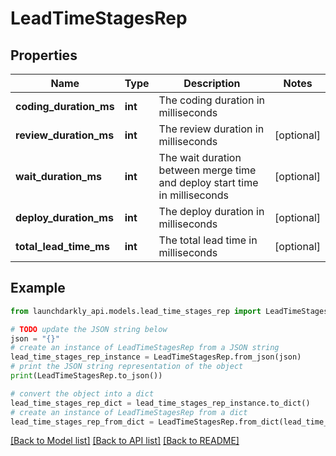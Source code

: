 # LeadTimeStagesRep


## Properties

Name | Type | Description | Notes
------------ | ------------- | ------------- | -------------
**coding_duration_ms** | **int** | The coding duration in milliseconds | 
**review_duration_ms** | **int** | The review duration in milliseconds | [optional] 
**wait_duration_ms** | **int** | The wait duration between merge time and deploy start time in milliseconds | [optional] 
**deploy_duration_ms** | **int** | The deploy duration in milliseconds | [optional] 
**total_lead_time_ms** | **int** | The total lead time in milliseconds | [optional] 

## Example

```python
from launchdarkly_api.models.lead_time_stages_rep import LeadTimeStagesRep

# TODO update the JSON string below
json = "{}"
# create an instance of LeadTimeStagesRep from a JSON string
lead_time_stages_rep_instance = LeadTimeStagesRep.from_json(json)
# print the JSON string representation of the object
print(LeadTimeStagesRep.to_json())

# convert the object into a dict
lead_time_stages_rep_dict = lead_time_stages_rep_instance.to_dict()
# create an instance of LeadTimeStagesRep from a dict
lead_time_stages_rep_from_dict = LeadTimeStagesRep.from_dict(lead_time_stages_rep_dict)
```
[[Back to Model list]](../README.md#documentation-for-models) [[Back to API list]](../README.md#documentation-for-api-endpoints) [[Back to README]](../README.md)


